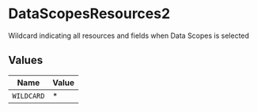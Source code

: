 # DataScopesResources2

Wildcard indicating all resources and fields when Data Scopes is selected


## Values

| Name       | Value      |
| ---------- | ---------- |
| `WILDCARD` | *          |